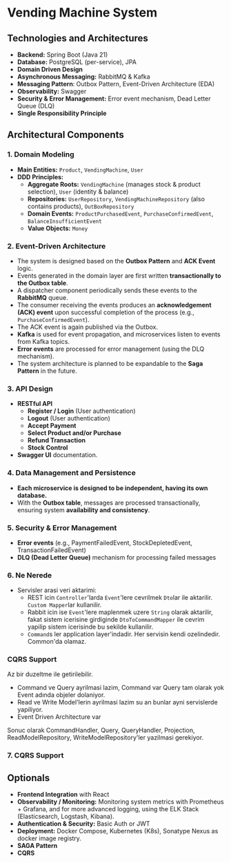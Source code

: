 # Vending Machine System

## Technologies and Architectures

- **Backend:** Spring Boot (Java 21)
- **Database:** PostgreSQL (per-service), JPA
- **Domain Driven Design**
- **Asynchronous Messaging:** RabbitMQ & Kafka
- **Messaging Pattern**: Outbox Pattern, Event-Driven Architecture (EDA)
- **Observability:** Swagger
- **Security & Error Management:** Error event mechanism, Dead Letter Queue (DLQ)
- **Single Responsibility Principle**

## Architectural Components

### 1. Domain Modeling

- **Main Entities:** `Product`, `VendingMachine`, `User`
- **DDD Principles:**
    - **Aggregate Roots:** `VendingMachine` (manages stock & product selection), `User` (identity & balance)
    - **Repositories:** `UserRepository`, `VendingMachineRepository` (also contains products), `OutBoxRepository`
    - **Domain Events:** `ProductPurchasedEvent`, `PurchaseConfirmedEvent`, `BalanceInsufficientEvent`
    - **Value Objects:** `Money`

### 2. Event-Driven Architecture

- The system is designed based on the **Outbox Pattern** and **ACK Event** logic.
- Events generated in the domain layer are first written **transactionally to the Outbox table**.
- A dispatcher component periodically sends these events to the **RabbitMQ** queue.
- The consumer receiving the events produces an **acknowledgement (ACK) event** upon successful completion of the
  process (e.g., `PurchaseConfirmedEvent`).
- The ACK event is again published via the Outbox.
- **Kafka** is used for event propagation, and microservices listen to events from Kafka topics.
- **Error events** are processed for error management (using the DLQ mechanism).
- The system architecture is planned to be expandable to the **Saga Pattern** in the future.

### 3. API Design

- **RESTful API**
    - **Register / Login** (User authentication)
    - **Logout** (User authentication)
    - **Accept Payment**
    - **Select Product and/or Purchase**
    - **Refund Transaction**
    - **Stock Control**
- **Swagger UI** documentation.

### 4. Data Management and Persistence

- **Each microservice is designed to be independent, having its own database.**
- With the **Outbox table**, messages are processed transactionally, ensuring system **availability and consistency**.

### 5. Security & Error Management

- **Error events** (e.g., PaymentFailedEvent, StockDepletedEvent, TransactionFailedEvent)
- **DLQ (Dead Letter Queue)** mechanism for processing failed messages

### 6. Ne Nerede
- Servisler arasi veri aktarimi:
  - REST icin `Controller`'larda `Event`'lere cevrilmek `Dto`lar ile aktarilir. `Custom Mapper`lar kullanilir.
  - Rabbit icin ise `Event`'lere maplenmek uzere `String` olarak aktarilir, fakat sistem icerisine girdiginde `DtoToCommandMapper` ile cevrim yapilip sistem icerisinde bu sekilde kullanilir.
  - `Command`s ler application layer'indadir. Her servisin kendi ozelindedir. Common'da olamaz.

### CQRS Support
Az bir duzeltme ile getirilebilir.
- Command ve Query ayrilmasi lazim, Command var Query tam olarak yok Event adında objeler dolaniyor.
- Read ve Write Model'lerin ayrilmasi lazim su an bunlar ayni servislerde yapiliyor.
- Event Driven Architecture var

Sonuc olarak CommandHandler, Query, QueryHandler, Projection, ReadModelRepository, WriteModelRepository'ler yazilmasi gerekiyor.

### 7. CQRS Support



## Optionals

- **Frontend Integration** with React
- **Observability / Monitoring:** Monitoring system metrics with Prometheus + Grafana, and for more advanced logging,
  using the ELK Stack (Elasticsearch, Logstash, Kibana).
- **Authentication & Security:** Basic Auth or JWT
- **Deployment:** Docker Compose, Kubernetes (K8s), Sonatype Nexus as docker image registry.
- **SAGA Pattern**
- **CQRS**
